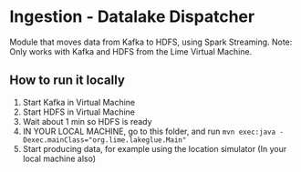 # Ingestion - Datalake Dispatcher

Module that moves data from Kafka to HDFS, using Spark Streaming.
Note: Only works with Kafka and HDFS from the Lime Virtual Machine.

## How to run it locally

1. Start Kafka in Virtual Machine
2. Start HDFS in Virtual Machine
3. Wait about 1 min so HDFS is ready
4. IN YOUR LOCAL MACHINE, go to this folder, and run `mvn exec:java -Dexec.mainClass="org.lime.lakeglue.Main"`
5. Start producing data, for example using the location simulator (In your local machine also)


